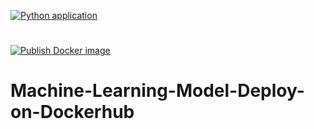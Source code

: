 [![Python application](https://github.com/MSaadMakhdoom/Machine-Learning-Model-deploy-on-Dockerhub/actions/workflows/python-app.yml/badge.svg)](https://github.com/MSaadMakhdoom/Machine-Learning-Model-deploy-on-Dockerhub/actions/workflows/python-app.yml)
#
#
[![Publish Docker image](https://github.com/MSaadMakhdoom/Machine-Learning-Model-deploy-on-Dockerhub/actions/workflows/docker-publish.yml/badge.svg)](https://github.com/MSaadMakhdoom/Machine-Learning-Model-deploy-on-Dockerhub/actions/workflows/docker-publish.yml)

# Machine-Learning-Model-Deploy-on-Dockerhub

